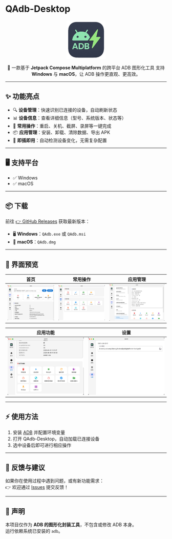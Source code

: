 # QAdb-Desktop

<p align="center">
  <img src="composeApp/src/desktopMain/composeResources/drawable/ic_logo.png" width="120" alt="QAdb Logo"/>
</p>

<p align="center">
  🚀 一款基于 <b>Jetpack Compose Multiplatform</b> 的跨平台 ADB 图形化工具  
  支持 <b>Windows</b> 与 <b>macOS</b>，让 ADB 操作更直观、更高效。
</p>

---

## ✨ 功能亮点

- 🔍 **设备管理**：快速识别已连接的设备，自动刷新状态
- 📊 **设备信息**：查看详细信息（型号、系统版本、状态等）
- 📱 **常用操作**：重启、关机、截屏、录屏等一键完成
- 📦 **应用管理**：安装、卸载、清除数据、导出 APK
- 🔌 **即插即用**：自动检测设备变化，无需复杂配置

---

## 🖥️ 支持平台

- ✅ Windows
- ✅ macOS

---

## 📦 下载

前往 [👉 GitHub Releases](https://github.com/ludoven/QAdb-Desktop/releases) 获取最新版本：

- 🖥 **Windows**：`QAdb.exe` 或 `QAdb.msi`
- 🍎 **macOS**：`QAdb.dmg`

---

## 📸 界面预览

| 首页 | 常用操作 | 应用管理 |
|------|----------|----------|
| ![Home](1.png) | ![Common](2.png) | ![App](3.png) |

| 应用功能 | 设置 |
|----------|------|
| ![App](4.png) | ![set](5.png) |

---

## ⚡ 使用方法

1. 安装 [ADB](https://developer.android.com/tools/adb) 并配置环境变量
2. 打开 QAdb-Desktop，自动加载已连接设备
3. 选中设备后即可进行相应操作

---

## 📮 反馈与建议

如果你在使用过程中遇到问题，或有新功能需求：  
👉 欢迎通过 [Issues](https://github.com/ludoven/QAdb-Desktop/issues) 提交反馈！

---

## 📌 声明

本项目仅作为 **ADB 的图形化封装工具**，不包含或修改 ADB 本身。  
运行依赖系统已安装的 `adb`。  
